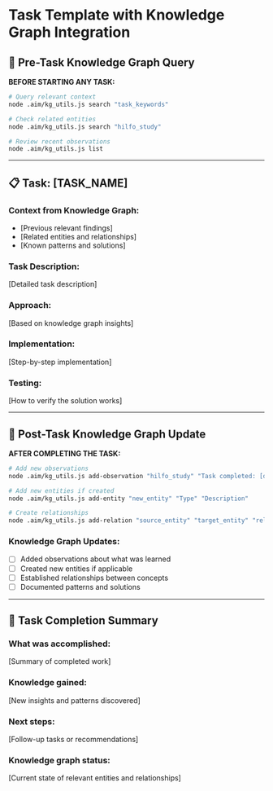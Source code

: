 # Task Template with Knowledge Graph Integration

## 🧠 Pre-Task Knowledge Graph Query

**BEFORE STARTING ANY TASK:**

```bash
# Query relevant context
node .aim/kg_utils.js search "task_keywords"

# Check related entities
node .aim/kg_utils.js search "hilfo_study"

# Review recent observations
node .aim/kg_utils.js list
```

---

## 📋 Task: [TASK_NAME]

### Context from Knowledge Graph:
- [Previous relevant findings]
- [Related entities and relationships]
- [Known patterns and solutions]

### Task Description:
[Detailed task description]

### Approach:
[Based on knowledge graph insights]

### Implementation:
[Step-by-step implementation]

### Testing:
[How to verify the solution works]

---

## 🧠 Post-Task Knowledge Graph Update

**AFTER COMPLETING THE TASK:**

```bash
# Add new observations
node .aim/kg_utils.js add-observation "hilfo_study" "Task completed: [description]"

# Add new entities if created
node .aim/kg_utils.js add-entity "new_entity" "Type" "Description"

# Create relationships
node .aim/kg_utils.js add-relation "source_entity" "target_entity" "relation_type" "description"
```

### Knowledge Graph Updates:
- [ ] Added observations about what was learned
- [ ] Created new entities if applicable
- [ ] Established relationships between concepts
- [ ] Documented patterns and solutions

---

## 📝 Task Completion Summary

### What was accomplished:
[Summary of completed work]

### Knowledge gained:
[New insights and patterns discovered]

### Next steps:
[Follow-up tasks or recommendations]

### Knowledge graph status:
[Current state of relevant entities and relationships]